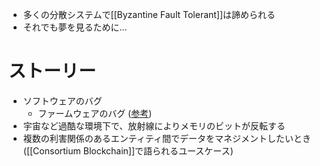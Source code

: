 - 多くの分散システムで[[Byzantine Fault Tolerant]]は諦められる
- それでも夢を見るために…

# ストーリー
- ソフトウェアのバグ
	- ファームウェアのバグ ([参考](https://tyonekura.hatenablog.com/entry/20160221/1456041420))
- 宇宙など過酷な環境下で、放射線によりメモリのビットが反転する
- 複数の利害関係のあるエンティティ間でデータをマネジメントしたいとき([[Consortium Blockchain]]で語られるユースケース)
